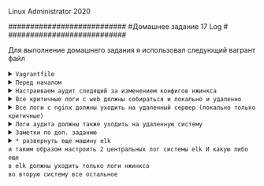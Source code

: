 Linux Administrator 2020

   ###########################
   #Домашнее задание 17 Log  #
   ###########################




Для выполнение домашнего задания я использовал следующий вагрант файл

<details>
<summary><code>Vagrantfile</code></summary>

```
# -*- mode: ruby -*-
# vi: set ft=ruby :
home = ENV['HOME']
ENV["LC_ALL"] = "en_US.UTF-8"

Vagrant.configure(2) do |config|
# config.vm.define "elk" do |subconfig|
# subconfig.vm.box = "centos/7"
# subconfig.vm.hostname="elk"
# subconfig.vm.network :"private_network",  ip: "192.168.50.12"
# subconfig.vm.provider "virtualbox" do |vb|
# vb.memory = "3024"
# vb.cpus = "1"
# end
# end
# config.vm.provision "ansible" do |ansible|
# ansible.compatibility_mode = "2.0"
# ansible.playbook = "playbook1.yml"
#end
 config.vm.define "web" do |subconfig|
 subconfig.vm.box = "centos/7"
 subconfig.vm.hostname="web"
 subconfig.vm.network :private_network, ip: "192.168.50.11"
 subconfig.vm.provider "virtualbox" do |vb|
 vb.memory = "1024"
 vb.cpus = "1"
 end
 end
 config.vm.provision "ansible" do |ansible|
 ansible.compatibility_mode = "2.0"
 ansible.playbook = "playbook.yml"
end




 config.vm.define "log" do |subconfig|
 subconfig.vm.box = "centos/7"
 subconfig.vm.hostname="log"
 subconfig.vm.network :"private_network",  ip: "192.168.50.13"
 subconfig.vm.provider "virtualbox" do |vb|
 vb.memory = "1024"
 vb.cpus = "1"
 end
 config.vm.provision "ansible" do |ansible|
 ansible.compatibility_mode = "2.0"
 ansible.playbook = "playbook2.yml"

end
end
end



```
</details>


<details>
<summary><code>Перед началом</code></summary>


Для решения первого задания , как центральный лог сервер (log), я буду использовать "rsyslog"

после того как вм были развернуты, я со стороны вм "web" и со стороны вм "log" включил "rsyslog"

Действия: зашел в /etc/rsyslog.conf и раскоментировал следующие строки

```
# Provides UDP syslog reception
#$ModLoad imudp
#$UDPServerRun 514

# Provides TCP syslog reception
#$ModLoad imtcp
#$InputTCPServerRun 514


Плюс добавляем правило

$template RemoteLogs,"/var/log/rsyslog/%HOSTNAME%/%PROGRAMNAME%.log"
*.* ?RemoteLogs
& ~


```

После чего запустил unit и добавил в автозагрузку <code>systemctl enable rsyslog --now </code>

```

[root@web etc]# systemctl status rsyslog
● rsyslog.service - System Logging Service
   Loaded: loaded (/usr/lib/systemd/system/rsyslog.service; enabled; vendor preset: enabled)
   Active: active (running) since Fri 2020-08-21 09:30:46 UTC; 4s ago
     Docs: man:rsyslogd(8)
           http://www.rsyslog.com/doc/
 Main PID: 8971 (rsyslogd)
   CGroup: /system.slice/rsyslog.service
           └─8971 /usr/sbin/rsyslogd -n

Aug 21 09:30:45 web systemd[1]: Starting System Logging Service...
Aug 21 09:30:46 web rsyslogd[8971]:  [origin software="rsyslogd" swVersion="8.24.0-52.el7" x-pid="8971" x-info="http://www.rsyslog.com"] start
Aug 21 09:30:46 web systemd[1]: Started System Logging Service.
[root@web etc]# 


```



Появился порт 514 порт rsyslog 

```

[root@web etc]# ss -ntlpa
State       Recv-Q Send-Q                                                                           Local Address:Port                                                                                          Peer Address:Port              
LISTEN      0      128                                                                                          *:111                                                                                                      *:*                   users:(("rpcbind",pid=376,fd=8))
LISTEN      0      128                                                                                          *:22                                                                                                       *:*                   users:(("sshd",pid=649,fd=3))
LISTEN      0      100                                                                                  127.0.0.1:25                                                                                                       *:*                   users:(("master",pid=909,fd=13))
LISTEN      0      25                                                                                           *:514                                                                                                      *:*                   users:(("rsyslogd",pid=8971,fd=5))
ESTAB       0      0                                                                                    10.0.2.15:22                                                                                                10.0.2.2:38018               users:(("sshd",pid=8814,fd=3),("sshd",pid=8811,fd=3))
LISTEN      0      128                                                                                       [::]:111                                                                                                   [::]:*                   users:(("rpcbind",pid=376,fd=11))
LISTEN      0      128                                                                                       [::]:22                                                                                                    [::]:*                   users:(("sshd",pid=649,fd=4))
LISTEN      0      100                                                                                      [::1]:25                                                                                                    [::]:*                   users:(("master",pid=909,fd=14))
LISTEN      0      25                                                                                        [::]:514                                                                                                   [::]:*                   users:(("rsyslogd",pid=8971,fd=6))
[root@web etc]# 




```




</details>








<details>
<summary><code>Настраиваем аудит следящий за изменением конфигов нжинкса</code></summary>

Делать будем  на вм  "web" где развернуть "nginx" 

1) Конфиги "nginx" находится по пути <code>/etc/nginx/</code>
2) Для  решения этого задания будем использовать  "auditd" все логи будут сыпаться сюда <code>/var/log/audit/audit.log</code>
3) Настроем правила аудита с помощью <code>auditctl</code>
4) Правило будем считывать из правил <code>/etc/audit.rulse</code>

Добавим правило <code>/etc/audit/audit.d/rules.d/audit.rules</code>


Выполнима команду:
```
auditctl -w /etc/nginx/ -k root

```

Разбираем : -w - наблюдаем за каталогом.
            -k - задает условное имя (ключ) для облегчения поиска записей о событии.


```
[root@web rules.d]# systemctl enable auditd --now
[root@web rules.d]# systemctl status auditd
● auditd.service - Security Auditing Service
   Loaded: loaded (/usr/lib/systemd/system/auditd.service; enabled; vendor preset: enabled)
   Active: active (running) since Sun 2020-08-23 14:56:30 UTC; 3h 19min ago
     Docs: man:auditd(8)
           https://github.com/linux-audit/audit-documentation
 Main PID: 292 (auditd)
   CGroup: /system.slice/auditd.service
           └─292 /sbin/auditd

Aug 23 14:56:30 web augenrules[296]: lost 0
Aug 23 14:56:30 web augenrules[296]: backlog 0
Aug 23 14:56:30 web augenrules[296]: enabled 1
Aug 23 14:56:30 web augenrules[296]: failure 1
Aug 23 14:56:30 web augenrules[296]: pid 292
Aug 23 14:56:30 web augenrules[296]: rate_limit 0
Aug 23 14:56:30 web augenrules[296]: backlog_limit 8192
Aug 23 14:56:30 web augenrules[296]: lost 0
Aug 23 14:56:30 web augenrules[296]: backlog 0
Aug 23 14:56:30 web systemd[1]: Started Security Auditing Service.
[root@web rules.d]# 

```



Теперь следим за конфигами nginx, ради теста создаем файл "777" в каталоге нашего  "nginx" , ну или правим сами конф. файлы не суть, в логах теперь все запишет

```


[root@web /]# cd /etc/nginx/
[root@web nginx]# ll
total 36
drwxr-xr-x. 2 root root   26 Aug 21 14:20 conf.d
-rw-r--r--. 1 root root 1007 Apr 21 15:07 fastcgi_params
-rw-r--r--. 1 root root 2837 Apr 21 15:07 koi-utf
-rw-r--r--. 1 root root 2223 Apr 21 15:07 koi-win
-rw-r--r--. 1 root root 5231 Apr 21 15:07 mime.types
lrwxrwxrwx. 1 root root   29 Aug 21 14:20 modules -> ../../usr/lib64/nginx/modules
-rw-r--r--. 1 root root  645 Aug 23 18:35 nginx.conf
-rw-r--r--. 1 root root  636 Apr 21 15:07 scgi_params
-rw-r--r--. 1 root root  664 Apr 21 15:07 uwsgi_params
-rw-r--r--. 1 root root 3610 Apr 21 15:07 win-utf
[root@web nginx]# > 777
[root@web nginx]# ll
total 36
-rw-r--r--  1 root root    0 Aug 23 18:40 777
drwxr-xr-x. 2 root root   26 Aug 21 14:20 conf.d
-rw-r--r--. 1 root root 1007 Apr 21 15:07 fastcgi_params
-rw-r--r--. 1 root root 2837 Apr 21 15:07 koi-utf
-rw-r--r--. 1 root root 2223 Apr 21 15:07 koi-win
-rw-r--r--. 1 root root 5231 Apr 21 15:07 mime.types
lrwxrwxrwx. 1 root root   29 Aug 21 14:20 modules -> ../../usr/lib64/nginx/modules
-rw-r--r--. 1 root root  645 Aug 23 18:35 nginx.conf
-rw-r--r--. 1 root root  636 Apr 21 15:07 scgi_params
-rw-r--r--. 1 root root  664 Apr 21 15:07 uwsgi_params
-rw-r--r--. 1 root root 3610 Apr 21 15:07 win-utf
[root@web nginx]# 





```





Проверяем лог <code>/var/log/audit.log</code>

```

type=PATH msg=audit(1598207899.061:862): item=0 name="/etc/nginx/modules" inode=34006525 dev=08:01 mode=0120777 ouid=0 ogid=0 rdev=00:00 objtype=NORMAL cap_fp=0000
000000000000 cap_fi=0000000000000000 cap_fe=0 cap_fver=0
type=PROCTITLE msg=audit(1598207899.061:862): proctitle=2F7573722F62696E2F6D63002D50002F746D702F6D632D726F6F742F6D632E7077642E32393133
type=SYSCALL msg=audit(1598207901.613:863): arch=c000003e syscall=2 success=yes exit=3 a0=15c12d0 a1=241 a2=1b6 a3=0 items=2 ppid=3325 pid=3327 auid=1000 uid=0 gid
=0 euid=0 suid=0 fsuid=0 egid=0 sgid=0 fsgid=0 tty=pts1 ses=3 comm="bash" exe="/usr/bin/bash" key="root"
type=CWD msg=audit(1598207901.613:863):  cwd="/etc/nginx"
type=PATH msg=audit(1598207901.613:863): item=0 name="/etc/nginx" inode=33996087 dev=08:01 mode=040755 ouid=0 ogid=0 rdev=00:00 objtype=PARENT cap_fp=0000000000000
000 cap_fi=0000000000000000 cap_fe=0 cap_fver=0
type=PATH msg=audit(1598207901.613:863): item=1 name="777" inode=34006757 dev=08:01 mode=0100644 ouid=0 ogid=0 rdev=00:00 objtype=CREATE cap_fp=0000000000000000 ca
p_fi=0000000000000000 cap_fe=0 cap_fver=0
type=PROCTITLE msg=audit(1598207901.613:863): proctitle=62617368002D726366696C65002E626173687263


```

Видим записи о создании файла


</details>




<details>
<summary><code>Все критичные логи с web должны собираться и локально и удаленно</code></summary>


Для решения этой задачи создадим правило в каталоге <code>/etc/rsyslog.d/</code>


1) Все критичные логи "web" собираются удаленно 

<code>/etc/rsyslog.d/all_crit_remote.conf</code>

```

*.crit @@192.168.50.13:514

```

Разбираем:

"*" - Все логи

crit - Критичные
 
@@ - модификатор "TCP"

192.168.50.13 - ip нашего удаленного сервера логов (log) куда будут литься логи

514 - порт



2) Теперь сделаем тоже самое, но что бы все критичные логи собиралось все локально

<code>/etc/rsyslog.d/all_crit_local.conf</code>


```
*.crit /var/log/all_crit_local.log


```
Разбираем:

"*" - Все логи

crit - Критичные
 
/var/log/all_crit_local.log  - путь к логам на локальной машине


Перезапускаем сервис <code>systemctl restart rsyslog</code>


Проверяем логи локально:

```
[root@web log]# ll
total 356
-rw-------  1 root   root      764 Aug 23 20:25 all_crit_local.log
drwxr-xr-x. 2 root   root      219 Apr 30 22:09 anaconda
drwxr-xr-x. 2 root   root        6 Sep  5  2019 atop
drwx------. 2 root   root       23 Aug 21 14:05 audit
-rw-------. 1 root   utmp        0 Apr 30 22:06 btmp
drwxr-xr-x. 2 chrony chrony      6 Aug  8  2019 chrony
-rw-------  1 root   root     1440 Aug 23 20:01 cron
-rw-------. 1 root   root     4017 Aug 23 15:21 cron-20200823
-rw-r--r--  1 root   root    26496 Aug 23 14:56 dmesg
-rw-r--r--. 1 root   root    26568 Aug 21 14:05 dmesg.old
-rw-r--r--. 1 root   root      193 Apr 30 22:06 grubby_prune_debug
-rw-r--r--. 1 root   root   292292 Aug 23 15:00 lastlog
-rw-------  1 root   root        0 Aug 23 15:21 maillog
-rw-------. 1 root   root      380 Aug 23 14:56 maillog-20200823
-rw-------  1 root   root     2555 Aug 23 20:25 messages
-rw-------. 1 root   root   184646 Aug 23 15:12 messages-20200823
drwxr-xr-x. 2 root   root       60 Aug 23 18:31 nginx
drwxr-xr-x. 2 root   root        6 Aug  8  2019 qemu-ga
drwxr-xr-x. 2 root   root        6 Apr 30 22:09 rhsm
drwx------. 3 root   root       17 Apr 30 22:06 samba
-rw-------  1 root   root     2850 Aug 23 20:25 secure
-rw-------. 1 root   root    26486 Aug 23 15:00 secure-20200823
-rw-------  1 root   root        0 Aug 23 15:21 spooler
-rw-------. 1 root   root        0 Apr 30 22:07 spooler-20200823
-rw-------. 1 root   root    64000 Aug 21 14:20 tallylog
drwxr-xr-x. 2 root   root       23 Aug 21 14:06 tuned
-rw-r--r--. 1 root   root      470 Aug 21 14:10 vboxadd-install.log
-rw-r--r--  1 root   root       61 Aug 23 14:56 vboxadd-setup.log
-rw-r--r--. 1 root   root       61 Aug 21 14:13 vboxadd-setup.log.1
-rw-r--r--. 1 root   root      224 Aug 21 14:13 vboxadd-setup.log.2
-rw-rw-r--. 1 root   utmp    10752 Aug 23 15:00 wtmp
-rw-------. 1 root   root     3377 Aug 21 14:20 yum.log
[root@web log]# 
```



</details>


<details>
<summary><code>Все логи с nginx должны уходить на удаленный сервер (локально только критичные)</code></summary>

Как мне сказаль гугл, оазывается некоторые линуксовые приложения умеют отправлять лог напрямую в "syslog" тоже касается и "nginx"

адрес на статью <code>https://nginx.org/ru/docs/syslog.html</code>

<code>mcedit /etc/nginx/nginx.conf </code>

```
access_log syslog:server=192.168.50.13:514,tag=nginx_access;
error_log syslog:server=192.168.50.13:514,tag=nginx_error;
error_log  /var/log/nginx/error.log crit;

```

```
access_log syslog:server=192.168.50.13:514,tag=nginx_access;  - отправка логов на уд. машину
error_log syslog:server=192.168.50.13:514,tag=nginx_error; - отправка логов на уд. машину

error_log  /var/log/nginx/error.log crit; - критичные локально
```




<code>nginx -t </code>



</details>





<details>
<summary><code>Логи аудита должны также уходить на удаленную систему</code></summary>

Теперь снова создадим правило для аудита <code>/etc/rsyslog.d/audit_remote.conf</code>


```

$ModLoad imfile
$InputFileName /var/log/audit/audit.log
$InputFileTag tag_audit_log:
$InputFileStateFile audit_log
$InputFileSeverity info
$InputFileFacility local6
$InputRunFileMonitor

*.*   @@192.168.50.13:514

```
Все логи аудита должны уходить на удаленный сервер <code>192.168.50.13</code>



</details>





<details>
<summary><code>Заметки по доп. заданию</code></summary>


```
1) Что бы elk стал доступен по веб интерфейсу, я в варанте именил сеть с "private" на "public" и прописал с статикой ip из своей физ. сети, что они стали общедоступными

2) Вагрант "elk"  поднимает вм "elk" средствами докера, он будет подниматься очень долго, но в итоге все будет нором, конифг и docker-compose приложил на гитхабе

3) Все данные логов  "filebeat" отправляет сразу в elastic, в обход "logstash" (Сделано это было по причине того, что бы не заморачиваться с парсингом логов в логстэше в тестовой среде)

4) [root@elk]# docker-compose ps
    Name                   Command               State                       Ports                     
    -------------------------------------------------------------------------------------------------------
    elasticsearch   /tini -- /usr/local/bin/do ...   Up      0.0.0.0:9200->9200/tcp, 0.0.0.0:9300->9300/tcp
    heartbeat       /usr/local/bin/docker-entr ...   Up                                                    
    kibana          /usr/local/bin/dumb-init - ...   Up      0.0.0.0:5601->5601/tcp                        
    logstash        /usr/local/bin/docker-entr ...   Up      0.0.0.0:5044->5044/tcp, 0.0.0.0:9600->9600/tcp
    nginx           /docker-entrypoint.sh ngin ...   Up      0.0.0.0:443->443/tcp, 0.0.0.0:80->80/tcp      
    [root@elk]# 
    


```

</details>







<details>
<summary><code>* развернуть еще машину elk
и таким образом настроить 2 центральных лог системы elk И какую либо еще
в elk должны уходить только логи нжинкса
во вторую систему все остальное</code></summary>


```
# -*- mode: ruby -*-
# vi: set ft=ruby :
home = ENV['HOME']
ENV["LC_ALL"] = "en_US.UTF-8"

Vagrant.configure(2) do |config|
 config.vm.define "elk" do |subconfig|
 subconfig.vm.box = "centos/7"
 subconfig.vm.hostname="elk"
 subconfig.vm.network :"pulic_network",  ip: "192.168.50.12"
 subconfig.vm.provider "virtualbox" do |vb|
 vb.memory = "3024"
 vb.cpus = "1"
 end
 end
 config.vm.provision "ansible" do |ansible|
 ansible.compatibility_mode = "2.0"
 ansible.playbook = "playbook1.yml"
 end
 config.vm.define "web" do |subconfig|
 subconfig.vm.box = "centos/7"
 subconfig.vm.hostname="web"
 subconfig.vm.network :public_network, ip: "192.168.50.11"
 subconfig.vm.provider "virtualbox" do |vb|
 vb.memory = "1024"
 vb.cpus = "1"
 end
 end
 config.vm.provision "ansible" do |ansible|
 ansible.compatibility_mode = "2.0"
 ansible.playbook = "playbook.yml"
end




 config.vm.define "log" do |subconfig|
 subconfig.vm.box = "centos/7"
 subconfig.vm.hostname="log"
 subconfig.vm.network :"public_network",  ip: "192.168.50.13"
 subconfig.vm.provider "virtualbox" do |vb|
 vb.memory = "1024"
 vb.cpus = "1"
 end
 config.vm.provision "ansible" do |ansible|
 ansible.compatibility_mode = "2.0"
 ansible.playbook = "playbook2.yml"

end
end
end



```

После чего будут созданы 3 вм "web" "log" "elk"

"log" и "elk" -  это две центральные лог системы

"web" - тут "nginx"


<code>в elk должны уходить только логи нжинкса</code>



Решение:

С помощью плейбука устанавливаем "filebeat", настройки плейбука прикрепил в гитхаб, они закоменчены. Что бы не пересекались с основным заданием( с тем что не под * ).

Настраиваем filebeat:

```
[root@web ~]# cd /etc/filebeat/
[root@web filebeat]# ll
total 2876
-rw-r--r-- 1 root root 2802335 Aug 11 20:11 fields.yml
-rw-r--r-- 1 root root  115869 Aug 11 20:11 filebeat.reference.yml
-rw------- 1 root root    8912 Aug 11 20:11 filebeat.yml
drwxr-xr-x 2 root root    4096 Aug 24 08:44 modules.d
[root@web filebeat]# 

```


С помощью регулярки посмотрим что висит в стандартном конфиге "filebeat"

```

[root@web filebeat]# egrep -v "^$|^[[:space:]]*#" filebeat.yml 
filebeat.inputs:
- type: log
  enabled: false
  paths:
    - /var/log/*.log
filebeat.config.modules:
  path: ${path.config}/modules.d/*.yml
  reload.enabled: false
setup.template.settings:
  index.number_of_shards: 1
setup.kibana:
output.elasticsearch:
  hosts: ["elasticsearch:9200"]
processors:
  - add_host_metadata:
      when.not.contains.tags: forwarded
  - add_cloud_metadata: ~
  - add_docker_metadata: ~
  - add_kubernetes_metadata: ~

```


Поменяем его на свой

```
filebeat.inputs:
- type: log
  enabled: true
  paths:
      - /var/log/nginx/access.log
  fields:
    type: nginx_access
  fields_under_root: true
  scan_frequency: 5s

- type: log
  enabled: true
  paths:
      - /var/log/nginx/error.log
  fields:
    type: nginx_error
  fields_under_root: true
  scan_frequency: 5s

setup.kibana:
output.elasticsearch:
  hosts: ["10.0.18.88:9200"]
  enabled: true
  username: "elastic"
  password: "changeme"



```


Запускаем нашего демона <code> systemctl enable filebeat --now</code>

```

[root@web nginx]# systemctl status filebeat
● filebeat.service - Filebeat sends log files to Logstash or directly to Elasticsearch.
   Loaded: loaded (/usr/lib/systemd/system/filebeat.service; enabled; vendor preset: disabled)
   Active: active (running) since Mon 2020-08-24 17:03:00 MSK; 1h 2min ago
     Docs: https://www.elastic.co/products/beats/filebeat
 Main PID: 13522 (filebeat)
    Tasks: 8
   Memory: 22.0M
   CGroup: /system.slice/filebeat.service
           └─13522 /usr/share/filebeat/bin/filebeat -e -c /etc/filebeat/filebeat.yml -path.home /usr/share/filebeat -path.config /etc/filebeat -path.data /var/lib/filebeat -path.logs /var/log/filebeat

Aug 24 18:00:30 web filebeat[13522]: 2020-08-24T18:00:30.649+0300        INFO        [monitoring]        log/log.go:145        Non-zero metrics in the last 30s        {"monitoring": {"metrics": {"beat":{"cpu":{"system":{"ticks":620,"time"...
Aug 24 18:01:00 web filebeat[13522]: 2020-08-24T18:01:00.538+0300        INFO        [monitoring]        log/log.go:145        Non-zero metrics in the last 30s        {"monitoring": {"metrics": {"beat":{"cpu":{"system":{"ticks":620,"time"...
Aug 24 18:01:30 web filebeat[13522]: 2020-08-24T18:01:30.538+0300        INFO        [monitoring]        log/log.go:145        Non-zero metrics in the last 30s        {"monitoring": {"metrics": {"beat":{"cpu":{"system":{"ticks":630,"time"...
Aug 24 18:02:00 web filebeat[13522]: 2020-08-24T18:02:00.537+0300        INFO        [monitoring]        log/log.go:145        Non-zero metrics in the last 30s        {"monitoring": {"metrics": {"beat":{"cpu":{"system":{"ticks":630,"time"...
Aug 24 18:02:30 web filebeat[13522]: 2020-08-24T18:02:30.537+0300        INFO        [monitoring]        log/log.go:145        Non-zero metrics in the last 30s        {"monitoring": {"metrics": {"beat":{"cpu":{"system":{"ticks":640,"time"...
Aug 24 18:03:00 web filebeat[13522]: 2020-08-24T18:03:00.537+0300        INFO        [monitoring]        log/log.go:145        Non-zero metrics in the last 30s        {"monitoring": {"metrics": {"beat":{"cpu":{"system":{"ticks":640,"time"...
Aug 24 18:03:30 web filebeat[13522]: 2020-08-24T18:03:30.537+0300        INFO        [monitoring]        log/log.go:145        Non-zero metrics in the last 30s        {"monitoring": {"metrics": {"beat":{"cpu":{"system":{"ticks":640,"time"...
Aug 24 18:04:00 web filebeat[13522]: 2020-08-24T18:04:00.538+0300        INFO        [monitoring]        log/log.go:145        Non-zero metrics in the last 30s        {"monitoring": {"metrics": {"beat":{"cpu":{"system":{"ticks":640},"tota...
Aug 24 18:04:30 web filebeat[13522]: 2020-08-24T18:04:30.537+0300        INFO        [monitoring]        log/log.go:145        Non-zero metrics in the last 30s        {"monitoring": {"metrics": {"beat":{"cpu":{"system":{"ticks":640,"time"...
Aug 24 18:05:00 web filebeat[13522]: 2020-08-24T18:05:00.549+0300        INFO        [monitoring]        log/log.go:145        Non-zero metrics in the last 30s        {"monitoring": {"metrics": {"beat":{"cpu":{"system":{"ticks":650,"time"...
Hint: Some lines were ellipsized, use -l to show in full.
[root@web nginx]# ^C




```


Теперь перейдем в нашу Кибану доступна по ip 10.0.18.88, порт вводить не нужно за меня это сделает "nginx proxy" настройки прикрепил в гитхабе в папке "elk_docker"

Перейдем в меню

<p align="center"><img src="https://raw.githubusercontent.com/Kostyuk-Ruslan/otus-linux/master/work16_Log/photo/1.PNG"></p>


Тут перейдем в "Index Patterns" и посмотрим прилетел ли нам какой нибудь индекс с данными.


<p align="center"><img src="https://raw.githubusercontent.com/Kostyuk-Ruslan/otus-linux/master/work16_Log/photo/2.PNG"></p>



А вот и наш индекс "filebeat-7.6.0.2020.08.24-0000001, создаем паттерн filebeat-*  и ставим в default ( это нужно для того, что бы мы легко могли находить и фильтровать все наши индексы)

<p align="center"><img src="https://raw.githubusercontent.com/Kostyuk-Ruslan/otus-linux/master/work16_Log/photo/3.PNG"></p>


Перейдем в "Index Management", сюда будут приходить наши новые индексы, видим что на данный момент в них есть данные об этом говорит колонка "Storage size".

<p align="center"><img src="https://raw.githubusercontent.com/Kostyuk-Ruslan/otus-linux/master/work16_Log/photo/4.PNG"></p>


Перейдем в Kibana Discover, и где фильтр выберем наш pattern "filebeat-*" , поставим время за последние "15 минут" и видим как посыпались логи "nginx"

<p align="center"><img src="https://raw.githubusercontent.com/Kostyuk-Ruslan/otus-linux/master/work16_Log/photo/6.PNG"></p>


Посмотрим на них поближе, в нашем случае вижу логи "access"  от "nginx"
<p align="center"><img src="https://raw.githubusercontent.com/Kostyuk-Ruslan/otus-linux/master/work16_Log/photo/7.PNG"></p>



</details>



